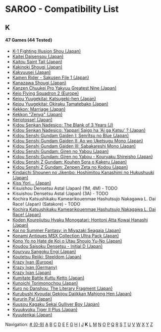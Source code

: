 # SAROO - Compatibility List

## K

#### 47 Games (44 Tested)

- [K-1 Fighting Illusion Shou (Japan)](../../../Regions/Retails/Japan/T-26102G/01/README.md)
- [Kaitei Daisensou (Japan)](../../../Regions/Retails/Japan/T-15006G/01/README.md)
- [Kaitou Saint Tail (Japan)](../../../Regions/Retails/Japan/T-28201G/01/README.md)
- [Kakinoki Shougi (Japan)](../../../Regions/Retails/Japan/T-2104G/01/README.md)
- [Kakyuusei (Japan)](../../../Regions/Retails/Japan/T-28002G/01/README.md)
- [Kamen Rider - Sakusen File 1 (Japan)](../../../Regions/Retails/Japan/T-14101G/01/README.md)
- [Kanazawa Shougi (Japan)](../../../Regions/Retails/Japan/T-16505G/01/README.md)
- [Kanzen Chuukei Pro Yakyuu Greatest Nine (Japan)](../../../Regions/Retails/Japan/GS-9017/01/README.md)
- [Keio Flying Squadron 2 (Europe)](../../../Regions/Retails/Europe/T-6008H-50/01/README.md)
- [Keiou Yuugekitai: Katsugeki-hen (Japan)](../../../Regions/Retails/Japan/T-6003G/01/README.md)
- [Keiou Yuugekitai: Okiraku Tamatebako (Japan)](../../../Regions/Retails/Japan/610-6321-0/01/README.md)
- [Kekkon: Marriage (Japan)](../../../Regions/Retails/Japan/T-10501G/01/README.md)
- [Kekkon "Zenya" (Japan)](../../../Regions/Retails/Japan/T-10502G/01/README.md)
- [Keriotosse! (Japan)](../../../Regions/Retails/Japan/T-30306G/01/README.md)
- [Kidou Senkan Nadesico: The Blank of 3 Years (J)](../../../Regions/Retails/Japan/GS-9195/01/README.md)
- [Kidou Senkan Nadesico: Yappari Saigo ha 'Ai ga Katsu' ? (Japan)](../../../Regions/Retails/Japan/GS-9142/01/README.md)
- [Kidou Senshi Gundam Gaiden I: Senritsu no Blue (Japan)](../../../Regions/Retails/Japan/T-13306G/01/README.md)
- [Kidou Senshi Gundam Gaiden II: Ao wo Uketsugu Mono (Japan)](../../../Regions/Retails/Japan/T-13309G/01/README.md)
- [Kidou Senshi Gundam Gaiden III: Sabakareshi Mono (Japan)](../../../Regions/Retails/Japan/T-13312G/01/README.md)
- [Kidou Senshi Gundam: Giren no Yabou (Japan)](../../../Regions/Retails/Japan/T-13327G/01/README.md)
- [Kidou Senshi Gundam: Giren no Yabou - Kouryaku Shireisho (Japan)](../../../Regions/Retails/Japan/T-13333G/01/README.md)
- [Kidou Senshi Z Gundam: Kouhen Sora o Kakeru (Japan)](../../../Regions/Retails/Japan/T-13320G/01/README.md)
- [Kidou Senshi Z Gundam: Zenpen Zeta no Kodou (Japan)](../../../Regions/Retails/Japan/T-13315G/01/README.md)
- [Kindaichi Shounen no Jikenbo: Hoshimitou Kanashimi no Hukushuuki (Japan)](../../../Regions/Retails/Japan/T-14315G/01/README.md)
- [Kiss Yori... (Japan)](../../../Regions/Retails/Japan/T-19724G/01/README.md)
- Kisuishou Densetsu Astal (Japan) (1M, 4M) - TODO
- Kisuishou Densetsu Astal (Japan) (3A) - TODO
- Kochira Katsushikaku Kamearikouenmae Hashutsujo Nakagawa L. Dai Race! (Japan) (Satakore) - TODO
- [Kochira Katsushikaku Kamearikouenmae Hashutsujo Nakagawa L. Dai Race! (Japan)](../../../Regions/Retails/Japan/T-13319G/01/README.md)
- [Koden Koureijutsu Hyaku Monogatari: Hontoni Atta Kowai Hanashi (Japan)](../../../Regions/Retails/Japan/T-14312G/01/README.md)
- [Koi no Summer Fantasy: in Miyazaki Seagaia (Japan)](../../../Regions/Retails/Japan/T-23407G/01/README.md)
- [Konami Antiques MSX Collection Ultra Pack (Japan)](../../../Regions/Retails/Japan/T-9530G/01/README.md)
- [Kono Yo no Hate de Koi o Utau Shoujo Yu-No (Japan)](../../../Regions/Retails/Japan/T-28004G/01/README.md)
- [Koudou Saisoku Densetsu - Initial D (Japan)](../../../Regions/Retails/Japan/T-25503G/01/README.md)
- [Kouryuu Sangoku Engi (Japan)](../../../Regions/Retails/Japan/T-26104G/01/README.md)
- [Koutetsu Reiiki: Steeldom (Japan)](../../../Regions/Retails/Japan/T-1805G/01/README.md)
- [Krazy Ivan (Europe)](../../../Regions/Retails/Europe/T-11305H/01/README.md)
- [Krazy Ivan (Germany)](../../../Regions/Retails/Germany/T-11305H/01/README.md)
- [Krazy Ivan (Japan)](../../../Regions/Retails/Japan/T-18605G/01/README.md)
- [Kumitate Battle Kuttu Ketto (Japan)](../../../Regions/Retails/Japan/T-1813G/01/README.md)
- [Kunoichi Torimonochou (Japan)](../../../Regions/Retails/Japan/T-6803G/01/README.md)
- [Kuro no Danshou: The Literary Fragment (Japan)](../../../Regions/Retails/Japan/T-21203G/01/README.md)
- [Kurubushi Kyoudai Gekijou Daiikkan Mahjong Hen (Japan)](../../../Regions/Retails/Japan/T-21803G/01/README.md)
- [Kururin Pa! (Japan)](../../../Regions/Retails/Japan/T-24201G/01/README.md)
- [Kuusou Kagaku Sekai Gulliver Boy (Japan)](../../../Regions/Retails/Japan/T-14303G/01/README.md)
- [Kyuukyoku Tiger II Plus (Japan)](../../../Regions/Retails/Japan/T-18715G/01/README.md)
- [Kyuutenkai (Japan)](../../../Regions/Retails/Japan/T-1801G/01/README.md)

Navigation:
[# (0-9)](./09.md) [A](./A.md) [B](./B.md) [C](./C.md) [D](./D.md) [E](./E.md) [F](./F.md) [G](./G.md) [H](./H.md) [I](./I.md) [J](./J.md) **K** [L](./L.md) [M](./M.md) [N](./N.md) [O](./O.md) [P](./P.md) [Q](./Q.md) [R](./R.md) [S](./S.md) [T](./T.md) [U](./U.md) [V](./V.md) [W](./W.md) [X](./X.md) [Y](./Y.md) [Z](./Z.md)
